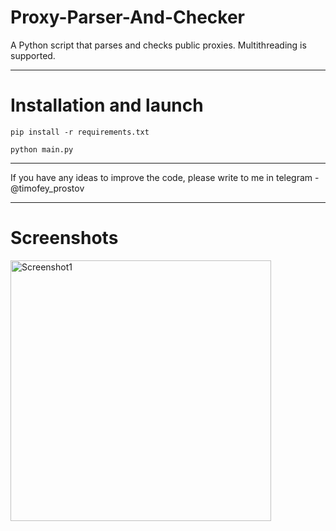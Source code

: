 # Proxy-Parser-And-Checker
A Python script that parses and checks public proxies. Multithreading is supported.

---

# Installation and launch
```
pip install -r requirements.txt
```
```
python main.py
```

---

If you have any ideas to improve the code, please write to me in telegram - @timofey_prostov

---

# Screenshots
<img src="https://i.imgur.com/JbYWBYs.jpeg" alt="Screenshot1" width="417px">
